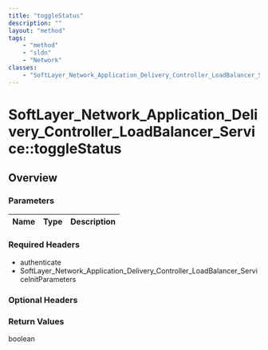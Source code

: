 ```yaml
---
title: "toggleStatus"
description: ""
layout: "method"
tags:
    - "method"
    - "sldn"
    - "Network"
classes:
    - "SoftLayer_Network_Application_Delivery_Controller_LoadBalancer_Service"
---
```

# SoftLayer_Network_Application_Delivery_Controller_LoadBalancer_Service::toggleStatus
## Overview 


### Parameters 
|Name | Type | Description |
| --- | --- | --- |


### Required Headers
* authenticate
* SoftLayer_Network_Application_Delivery_Controller_LoadBalancer_ServiceInitParameters

### Optional Headers

### Return Values
boolean

